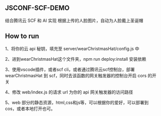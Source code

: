 ## JSCONF-SCF-DEMO

结合腾讯云 SCF 和 AI 实现
根据上传的人脸图片，自动为人脸戴上圣诞帽

## How to run

1、将你的云 api 秘钥，填充至 server/wearChristmasHat/config.js 中

2、进到wearChristmasHat这个文件夹，npm run deploy:install 安装依赖

3、使用vscode插件，或者scf cli，或者通过腾讯云scf控制台，部署 wearChristmasHat 到 scf，同时去该函数的网关触发器的控制台开启 cors 的开关

4、修改 web/index.js 的请求 url 为你的 api 网关触发器的访问路径

5、web 部分的静态资源，html,css和js等，可以根据你的爱好，可以部署到 cos，或者本地打开也可。

